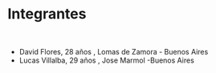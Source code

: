 # Integrantes
<br>

* David Flores, 28 años , Lomas de Zamora - Buenos Aires
* Lucas Villalba, 29 años , Jose Marmol -Buenos Aires 